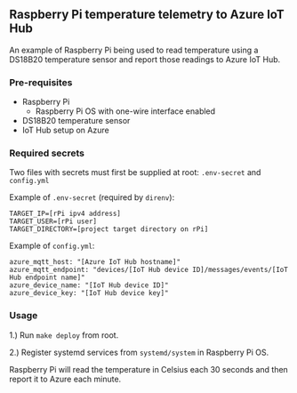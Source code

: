 ## Raspberry Pi temperature telemetry to Azure IoT Hub

An example of Raspberry Pi being used to read temperature using a DS18B20 temperature sensor and report those readings to Azure IoT Hub.

### Pre-requisites

- Raspberry Pi
  - Raspberry Pi OS with one-wire interface enabled
- DS18B20 temperature sensor
- IoT Hub setup on Azure

### Required secrets

Two files with secrets must first be supplied at root: `.env-secret` and `config.yml`

Example of `.env-secret` (required by `direnv`):

```
TARGET_IP=[rPi ipv4 address]
TARGET_USER=[rPi user]
TARGET_DIRECTORY=[project target directory on rPi]
```

Example of `config.yml`:

```
azure_mqtt_host: "[Azure IoT Hub hostname]"
azure_mqtt_endpoint: "devices/[IoT Hub device ID]/messages/events/[IoT Hub endpoint name]"
azure_device_name: "[IoT Hub device ID]"
azure_device_key: "[IoT Hub device key]"
```

### Usage

1.) Run `make deploy` from root.

2.) Register systemd services from `systemd/system` in Raspberry Pi OS.

Raspberry Pi will read the temperature in Celsius each 30 seconds and then report it to Azure each minute.
